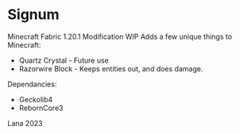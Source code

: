 # Signum
Minecraft Fabric 1.20.1 Modification
 WIP
Adds a few unique things to Minecraft:

- Quartz Crystal - Future use
- Razorwire Block - Keeps entities out, and does damage.

Dependancies:
- Geckolib4
- RebornCore3



Lana
2023




